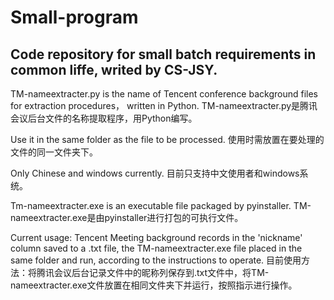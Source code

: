 # Small-program
## Code repository for small batch requirements in common liffe, writed by CS-JSY.

TM-nameextracter.py is the name of Tencent conference background files for extraction procedures， written in Python.
TM-nameextracter.py是腾讯会议后台文件的名称提取程序，用Python编写。

Use it in the same folder as the file to be processed.
使用时需放置在要处理的文件的同一文件夹下。

Only Chinese and windows currently.
目前只支持中文使用者和windows系统。

Tm-nameextracter.exe is an executable file packaged by pyinstaller.
TM-nameextracter.exe是由pyinstaller进行打包的可执行文件。

Current usage: Tencent Meeting background records in the 'nickname' column saved to a .txt file, the TM-nameextracter.exe file placed in the same folder and run, according to the instructions to operate.
目前使用方法：将腾讯会议后台记录文件中的昵称列保存到.txt文件中，将TM-nameextracter.exe文件放置在相同文件夹下并运行，按照指示进行操作。
